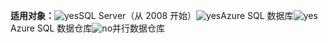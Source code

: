 <Token>**适用对象：**![yes](media/yes.png)SQL Server（从 2008 开始）![yes](media/yes.png)Azure SQL 数据库![yes](media/yes.png)Azure SQL 数据仓库![no](media/no.png)并行数据仓库</Token>

